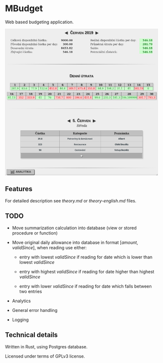 # MBudget

Web based budgeting application.

![Screenshot](./screenshot.png?raw=true "Screenshot")

## Features

For detailed description see *theory.md* or *theory-english.md* files.

## TODO

- Move summarization calculation into database (view or stored procedure or function)

- Move original daily allowance into database in format [*amount*, *validSince*], when reading use either:

    - entry with lowest *validSince* if reading for date which is lower than lowest *validSince*

    - entry with highest *validSince* if reading for date higher than highest *validSince*

    - entry with lower *validSince* if reading for date which falls between two entries

- Analytics

- General error handling

- Logging

## Technical details

Written in Rust, using Postgres database.

Licensed under terms of GPLv3 license.
